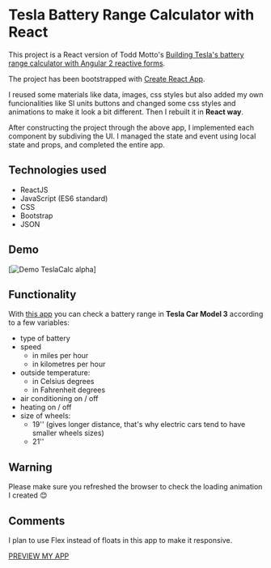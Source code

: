 # Tesla Battery Range Calculator with React

This project is a React version of Todd Motto's [Building Tesla's battery range calculator with Angular 2 reactive forms](https://toddmotto.com/building-tesla-range-calculator-angular-2-reactive-forms).

The project has been bootstrapped with [Create React App](https://github.com/facebookincubator/create-react-app).

I reused some materials like data, images, css styles but also added my own funcionalities like SI units buttons and changed some css styles and animations to make it look a bit different. Then I rebuilt it in **React way**.

After constructing the project through the above app, I implemented each component by subdiving the UI. I managed the state and event using local state and props, and completed the entire app.

## Technologies used

* ReactJS
* JavaScript (ES6 standard)
* CSS
* Bootstrap
* JSON

## Demo

[![Demo TeslaCalc alpha](https://j.gifs.com/rRp6Nk.gif)]

## Functionality

With [this app](http://react-tesla-battery-range.surge.sh) you can check a battery range in **Tesla Car Model 3** according to a few variables:
- type of battery
- speed
	- in miles per hour
	- in kilometres per hour
- outside temperature:
	- in Celsius degrees
	- in Fahrenheit degrees
- air conditioning on / off
- heating on / off
- size of wheels:
	- 19'' (gives longer distance, that's why electric cars tend to have smaller wheels sizes)
	- 21''

## Warning

Please make sure you refreshed the browser to check the loading animation I created :blush:

## Comments

I plan to use Flex instead of floats in this app to make it responsive.

[PREVIEW MY APP](http://react-tesla-battery-range.surge.sh)
